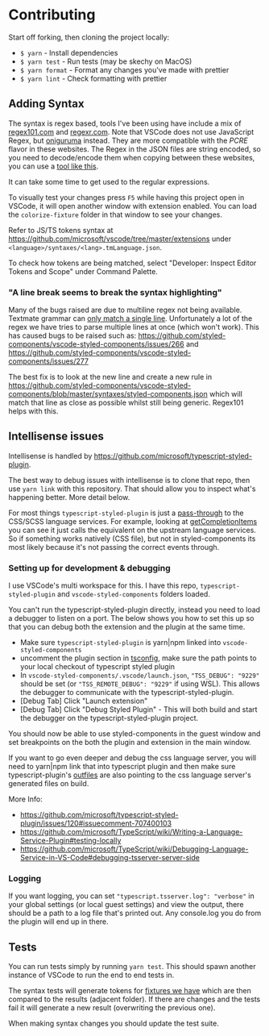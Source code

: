 # Contributing

Start off forking, then cloning the project locally:

- `$ yarn` - Install dependencies
- `$ yarn test` - Run tests (may be skechy on MacOS)
- `$ yarn format` - Format any changes you've made with prettier
- `$ yarn lint` - Check formatting with prettier

## Adding Syntax

The syntax is regex based, tools I've been using have include a mix of [regex101.com](https://regex101.com/) and [regexr.com](https://regexr.com/). Note that VSCode does
not use JavaScript Regex, but [oniguruma](https://github.com/kkos/oniguruma) instead. They are more compatible with the _PCRE_ flavor in these
websites. The Regex in the JSON files are string encoded, so you need to decode/encode them when copying between these websites, you can use a [tool like this](https://www.freeformatter.com/json-escape.html#ad-output).

It can take some time to get used to the regular expressions.

To visually test your changes press `F5` while having this project open in VSCode, it will open another window with extension enabled. You can load the `colorize-fixture` folder in that window to see your changes.

Refer to JS/TS tokens syntax at https://github.com/microsoft/vscode/tree/master/extensions under `<language>/syntaxes/<lang>.tmLanguage.json`.

To check how tokens are being matched, select "Developer: Inspect Editor Tokens and Scope" under Command Palette.

### "A line break seems to break the syntax highlighting"

Many of the bugs raised are due to multiline regex not being available.
Textmate grammar can [only match a single line](https://github.com/microsoft/vscode-textmate/issues/32). Unfortunately a lot of the regex we have tries to parse multiple lines at once (which won't work).
This has caused bugs to be raised such as: https://github.com/styled-components/vscode-styled-components/issues/266 and https://github.com/styled-components/vscode-styled-components/issues/277

The best fix is to look at the new line and create a new rule in https://github.com/styled-components/vscode-styled-components/blob/master/syntaxes/styled-components.json which will match that line as close as possible whilst still being generic. Regex101 helps with this.

## Intellisense issues

Intellisense is handled by https://github.com/microsoft/typescript-styled-plugin.

The best way to debug issues with intellisense is to clone that repo, then use `yarn link` with this repository. That should allow you to inspect what's happening better. More detail below.

For most things `typescript-styled-plugin` is just a [pass-through](https://github.com/microsoft/typescript-styled-plugin/blob/master/src/_language-service.ts#L87-L95) to the CSS/SCSS language services. For example, looking at [getCompletionItems](https://github.com/microsoft/typescript-styled-plugin/blob/master/src/_language-service.ts#L215-L244) you can see it just calls the equivalent on the upstream language services. So if something works natively (CSS file), but not in styled-components its most likely because it's not passing the correct events through.

### Setting up for development & debugging

I use VSCode's multi workspace for this. I have this repo, `typescript-styled-plugin` and `vscode-styled-components` folders loaded.

You can't run the typescript-styled-plugin directly, instead you need to load a debugger to listen on a port. The below shows you how to set this up so that you can debug both the extension and the plugin at the same time.

- Make sure `typescript-styled-plugin` is yarn|npm linked into `vscode-styled-components`
- uncomment the plugin section in [tsconfig](https://github.com/styled-components/vscode-styled-components/blob/master/tsconfig.json#L18), make sure the path points to your local checkout of typescript styled plugin
- In `vscode-styled-components/.vscode/launch.json`, `"TSS_DEBUG": "9229"` should be set (or `"TSS_REMOTE_DEBUG": "9229"` if using WSL). This allows the debugger to communicate with the typescript-styled-plugin.
- [Debug Tab] Click "Launch extension"
- [Debug Tab] Click "Debug Styled Plugin" - This will both build and start the debugger on the typescript-styled-plugin project.

You should now be able to use styled-components in the guest window and set breakpoints on the both the plugin and extension in the main window.

If you want to go even deeper and debug the css language server, you will need to yarn|npm link that into typescript plugin and then make sure typescript-plugin's [outfiles](https://github.com/microsoft/typescript-styled-plugin/blob/main/.vscode/launch.json#L9) are also pointing to the css language server's generated files on build.

More Info:

- https://github.com/microsoft/typescript-styled-plugin/issues/120#issuecomment-707400103
- https://github.com/microsoft/TypeScript/wiki/Writing-a-Language-Service-Plugin#testing-locally
- https://github.com/microsoft/TypeScript/wiki/Debugging-Language-Service-in-VS-Code#debugging-tsserver-server-side

### Logging

If you want logging, you can set `"typescript.tsserver.log": "verbose"` in your global settings (or local guest settings) and view the output, there should be a path to a log file that's printed out. Any console.log you do from the plugin will end up in there.

## Tests

You can run tests simply by running `yarn test`.
This should spawn another instance of VSCode to run the end to end tests in.

The syntax tests will generate tokens for [fixtures we have](./src/tests/suite/colorize-fixtures) which are then compared to the results (adjacent folder). If there are changes and the tests fail it will generate a new result (overwriting the previous one).

When making syntax changes you should update the test suite.

